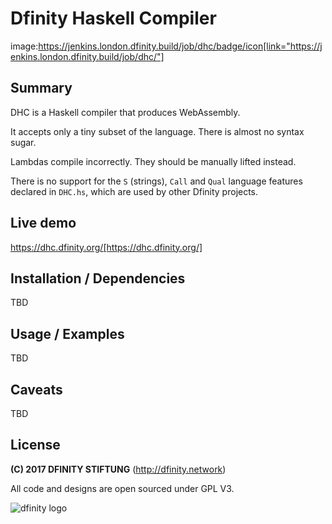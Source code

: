# Dfinity Haskell Compiler

image:https://jenkins.london.dfinity.build/job/dhc/badge/icon[link="https://jenkins.london.dfinity.build/job/dhc/"]

## Summary
DHC is a Haskell compiler that produces WebAssembly.

It accepts only a tiny subset of the language.
There is almost no syntax sugar.

Lambdas compile incorrectly. They should be manually lifted instead.

There is no support for the `S` (strings), `Call` and `Qual` language features
declared in `DHC.hs`, which are used by other Dfinity projects.

## Live demo
https://dhc.dfinity.org/[https://dhc.dfinity.org/]

## Installation / Dependencies
TBD

## Usage / Examples
TBD

## Caveats
TBD

## License

**(C) 2017 DFINITY STIFTUNG** (http://dfinity.network)

All code and designs are open sourced under GPL V3.

![dfinity logo](https://user-images.githubusercontent.com/6457089/32753794-10f4cbc2-c883-11e7-8dcf-ff8088b38f9f.png)
